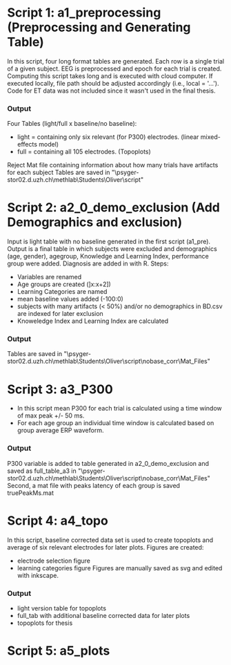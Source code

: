 # Script 1: a1_preprocessing (Preprocessing and Generating Table)
In this script, four long format tables are generated. Each row is a single trial of a given subject. EEG is preprocessed and epoch for each trial is created. Computing this script takes long and is executed with cloud computer. If executed locally, file path should be adjusted accordingly (i.e., local = '...'). Code for ET data was not included since it wasn't used in the final thesis. 

### Output
Four Tables (light/full x baseline/no baseline):
- light = containing only six relevant (for P300) electrodes. (linear mixed-effects model)
- full  =  containing all 105 electrodes. (Topoplots)

Reject Mat file containing information about how many trials have artifacts for each subject
Tables are saved in "\\psyger-stor02.d.uzh.ch\methlab\Students\Oliver\script"
# Script 2: a2_0_demo_exclusion (Add Demographics and exclusion)
Input is light table with no baseline generated in the first script (a1_pre). 
Output is a final table in which subjects were excluded and demographics (age, gender), agegroup, Knowledge and Learning Index, performance group were added.
Diagnosis are added in with R.
Steps: 
- Variables are renamed 
- Age groups are created (]x:x+2])
- Learning Categories are named 
- mean baseline values added (-100:0)
- subjects with many artifacts (< 50%)  and/or no demographics in BD.csv are indexed for later exclusion
- Knoweledge Index and Learning Index are calculated

### Output
Tables are saved in "\\psyger-stor02.d.uzh.ch\methlab\Students\Oliver\script\nobase_corr\Mat_Files" 

# Script 3: a3_P300
- In this script mean P300 for each trial is calculated using a time window of max peak +/- 50 ms.
- For each age group an individual time window is calculated based on group average ERP waveform. 

### Output
P300 variable is added to table generated in a2_0_demo_exclusion and saved as full_table_a3 in "\\psyger-stor02.d.uzh.ch\methlab\Students\Oliver\script\nobase_corr\Mat_Files"
Second, a mat file with peaks latency of each group is saved truePeakMs.mat 

# Script 4: a4_topo
In this script, baseline corrected data set is used to create topoplots and average of six relevant electrodes for later plots.
Figures are created:
- electrode selection figure
- learning categories figure
Figures are manually saved as svg and edited with inkscape. 

### Output
- light version table for topoplots 
- full_tab with additional baseline corrected data for later plots 
- topoplots for thesis 

# Script 5: a5_plots

